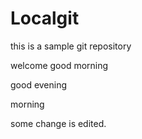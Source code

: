 # Localgit
this is a sample git repository

welcome
good morning

good evening

morning

some change is edited.

